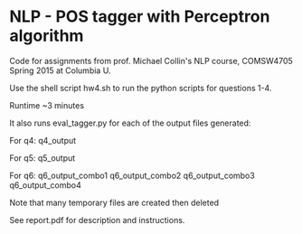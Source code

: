 # NLP - POS tagger with Perceptron algorithm

Code for assignments from prof. Michael Collin's NLP course, COMSW4705 Spring 2015 at Columbia U.

Use the shell script hw4.sh to run the python scripts for questions 1-4.

Runtime ~3 minutes

It also runs eval_tagger.py for each of the output files generated:

For q4:
q4_output

For q5:
q5_output

For q6:
q6_output_combo1
q6_output_combo2
q6_output_combo3
q6_output_combo4

Note that many temporary files are created then deleted

See report.pdf for description and instructions.

